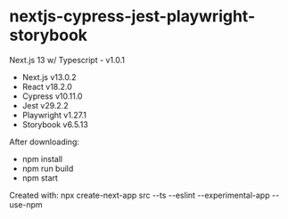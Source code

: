 # nextjs-cypress-jest-playwright-storybook 

Next.js 13 w/ Typescript - v1.0.1
- Next.js v13.0.2
- React v18.2.0
- Cypress v10.11.0
- Jest v29.2.2
- Playwright v1.27.1
- Storybook v6.5.13

After downloading:
- npm install
- npm run build
- npm start

Created with: npx create-next-app src --ts --eslint --experimental-app --use-npm